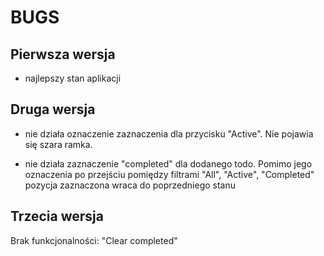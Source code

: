 # BUGS

## Pierwsza wersja

* najlepszy stan aplikacji

## Druga wersja

* nie działa oznaczenie zaznaczenia dla przycisku "Active".
Nie pojawia się szara ramka.

* nie działa zaznaczenie "completed" dla dodanego todo.
Pomimo jego oznaczenia po przejściu pomiędzy filtrami "All", "Active", "Completed" pozycja zaznaczona wraca do poprzedniego stanu

## Trzecia wersja

Brak funkcjonalności: "Clear completed"
